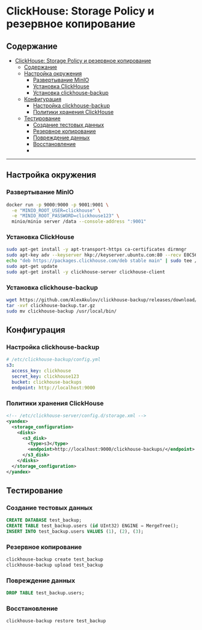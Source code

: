 # ClickHouse: Storage Policy и резервное копирование

## Содержание

- [ClickHouse: Storage Policy и резервное копирование](#clickhouse-storage-policy-и-резервное-копирование)
	- [Содержание](#содержание)
	- [Настройка окружения ](#настройка-окружения-)
		- [Развертывание MinIO ](#развертывание-minio-)
		- [Установка ClickHouse ](#установка-clickhouse-)
		- [Установка clickhouse-backup ](#установка-clickhouse-backup-)
	- [Конфигурация ](#конфигурация-)
		- [Настройка clickhouse-backup ](#настройка-clickhouse-backup-)
		- [Политики хранения ClickHouse ](#политики-хранения-clickhouse-)
	- [Тестирование ](#тестирование-)
		- [Создание тестовых данных ](#создание-тестовых-данных-)
		- [Резервное копирование ](#резервное-копирование-)
		- [Повреждение данных ](#повреждение-данных-)
		- [Восстановление ](#восстановление-)
		- [](#)

---

## Настройка окружения <a name="настройка-окружения"></a>

### Развертывание MinIO <a name="развертывание-minio"></a>

```bash
docker run -p 9000:9000 -p 9001:9001 \
  -e "MINIO_ROOT_USER=clickhouse" \
  -e "MINIO_ROOT_PASSWORD=clickhouse123" \
  minio/minio server /data --console-address ":9001"
```

### Установка ClickHouse <a name="установка-clickhouse"></a>

```bash
sudo apt-get install -y apt-transport-https ca-certificates dirmngr
sudo apt-key adv --keyserver hkp://keyserver.ubuntu.com:80 --recv E0C56BD4
echo "deb https://packages.clickhouse.com/deb stable main" | sudo tee /etc/apt/sources.list.d/clickhouse.list
sudo apt-get update
sudo apt-get install -y clickhouse-server clickhouse-client
```

### Установка clickhouse-backup <a name="установка-clickhouse-backup"></a>

```bash
wget https://github.com/AlexAkulov/clickhouse-backup/releases/download/v2.4.0/clickhouse-backup.tar.gz
tar -xvf clickhouse-backup.tar.gz
sudo mv clickhouse-backup /usr/local/bin/
```

## Конфигурация <a name="конфигурация"></a>

### Настройка clickhouse-backup <a name="настройка-clickhouse-backup"></a>

```yaml
# /etc/clickhouse-backup/config.yml
s3:
  access_key: clickhouse
  secret_key: clickhouse123
  bucket: clickhouse-backups
  endpoint: http://localhost:9000
```

### Политики хранения ClickHouse <a name="политики-хранения-clickhouse"></a>

```xml
<!-- /etc/clickhouse-server/config.d/storage.xml -->
<yandex>
  <storage_configuration>
    <disks>
      <s3_disk>
        <type>s3</type>
        <endpoint>http://localhost:9000/clickhouse-backups/</endpoint>
      </s3_disk>
    </disks>
  </storage_configuration>
</yandex>
```

## Тестирование <a name="тестирование"></a>

### Создание тестовых данных <a name="создание-тестовых-данных"></a>

```sql
CREATE DATABASE test_backup;
CREATE TABLE test_backup.users (id UInt32) ENGINE = MergeTree();
INSERT INTO test_backup.users VALUES (1), (2), (3);
```

### Резервное копирование <a name="резервное-копирование"></a>

```bash
clickhouse-backup create test_backup
clickhouse-backup upload test_backup
```

### Повреждение данных <a name="повреждение-данных"></a>

```sql
DROP TABLE test_backup.users;
```

### Восстановление <a name="восстановление"></a>

```bash
clickhouse-backup restore test_backup
```

###

```

```
